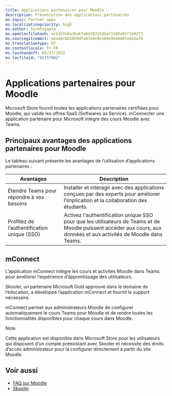 ```yaml
---
title: Applications partenaires pour Moodle
description: Présentation des applications partenaires
ms.topic: Partner apps
ms.localizationpriority: high
ms.author: Surbhigupta
ms.openlocfilehash: ecb3d7a8a36a67a6d18315d5af3180a65f1602f3
ms.sourcegitcommit: eeaa8cbb10b9dfa97e9c8e169e9940ddfe683a7b
ms.translationtype: HT
ms.contentlocale: fr-FR
ms.lasthandoff: 05/27/2022
ms.locfileid: "65757002"
---
```

# <a name="partner-apps-for-moodle"></a>Applications partenaires pour Moodle

Microsoft Store fournit toutes les applications partenaires certifiées pour Moodle, qui valide les offres SaaS (Softwares as Service). mConnecter une application partenaire pour Microsoft intègre des cours Moodle avec Teams.

## <a name="key-benefits-of-partner-apps-for-moodle"></a>Principaux avantages des applications partenaires pour Moodle

Le tableau suivant présente les avantages de l’utilisation d’applications partenaires :

|Avantages| Description|
|----------|------------|
|Étendre Teams pour répondre à vos besoins| Installer et interagir avec des applications conçues par des experts pour améliorer l’implication et la collaboration des étudiants.|
|Profitez de l’authentification unique (SSO)| Activez l'authentification unique SSO pour que les utilisateurs de Teams et de Moodle puissent accéder aux cours, aux données et aux activités de Moodle dans Teams.|

## <a name="mconnect"></a>mConnect

L’application mConnect intègre les cours et activités Moodle dans Teams pour améliorer l’expérience d’apprentissage des utilisateurs. 

Skooler, un partenaire Microsoft Gold approuvé dans le domaine de l’éducation, a développé l’application mConnect et fournit le support nécessaire. 

mConnect permet aux administrateurs Moodle de configurer automatiquement le cours Teams pour Moodle et de rendre toutes les fonctionnalités disponibles pour chaque cours dans Moodle.

>[!NOTE]
>Cette application est disponible dans Microsoft Store pour les utilisateurs qui disposent d’un compte préexistant avec Skooler et nécessite des droits d’accès administrateur pour la configurer directement à partir du site Moodle.
  
<!-- Watch the following video to understand how to get started with mConnect and Teams: -->

<!-- > [!VIDEO unavailable] -->

## <a name="see-also"></a>Voir aussi

* [FAQ sur Moodle](faqs.md)
* [Skooler](https://skooler.com/mconnect/how-to/)
